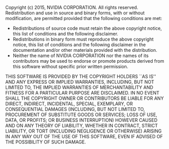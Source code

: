 Copyright (c) 2015, NVIDIA CORPORATION. All rights reserved.
Redistribution and use in source and binary forms, with or without modification, are permitted provided that the following conditions 
are met:
  * Redistributions of source code must retain the above copyright notice, this list of conditions and the following disclaimer.
  * Redistributions in binary form must reproduce the above copyright notice, this list of conditions and the following disclaimer in 
    the documentation and/or other materials provided with the distribution.
  * Neither the name of NVIDIA CORPORATION nor the names of its contributors may be used to endorse or promote products derived
    from this software without specific prior written permission.

THIS SOFTWARE IS PROVIDED BY THE COPYRIGHT HOLDERS ``AS IS'' AND ANY EXPRESS OR IMPLIED WARRANTIES, INCLUDING, BUT NOT LIMITED TO, 
THE IMPLIED WARRANTIES OF MERCHANTABILITY AND FITNESS FOR A PARTICULAR PURPOSE ARE DISCLAIMED. 
IN NO EVENT SHALL THE COPYRIGHT OWNER OR CONTRIBUTORS BE LIABLE FOR ANY DIRECT, INDIRECT, INCIDENTAL, SPECIAL, EXEMPLARY, 
OR CONSEQUENTIAL DAMAGES (INCLUDING, BUT NOT LIMITED TO, PROCUREMENT OF SUBSTITUTE GOODS OR SERVICES; LOSS OF USE, DATA, OR PROFITS; 
OR BUSINESS INTERRUPTION) HOWEVER CAUSED AND ON ANY THEORY OF LIABILITY, WHETHER IN CONTRACT, STRICT LIABILITY, 
OR TORT (INCLUDING NEGLIGENCE OR OTHERWISE) ARISING IN ANY WAY OUT OF THE USE OF THIS SOFTWARE, 
EVEN IF ADVISED OF THE POSSIBILITY OF SUCH DAMAGE.

